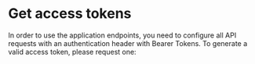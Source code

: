 # Get access tokens

In order to use the application endpoints, you need to configure all API requests with an authentication header with Bearer Tokens. To generate a valid access token, please request one:

```auth_token
```
